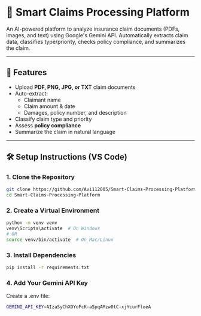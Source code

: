 # 🧠 Smart Claims Processing Platform

An AI-powered platform to analyze insurance claim documents (PDFs, images, and text) using Google's Gemini API. Automatically extracts claim data, classifies type/priority, checks policy compliance, and summarizes the claim.

---

## 🚀 Features

- Upload **PDF, PNG, JPG, or TXT** claim documents
- Auto-extract:
  - Claimant name
  - Claim amount & date
  - Damages, policy number, and description
- Classify claim type and priority
- Assess **policy compliance**
- Summarize the claim in natural language

---

## 🛠️ Setup Instructions (VS Code)

### 1. Clone the Repository

```bash
git clone https://github.com/Avi112005/Smart-Claims-Processing-Platform.git
cd Smart-Claims-Processing-Platform
```

### 2. Create a Virtual Environment
```bash
python -m venv venv
venv\Scripts\activate  # On Windows
# OR
source venv/bin/activate  # On Mac/Linux
```

### 3. Install Dependencies
```bash
pip install -r requirements.txt
```

### 4. Add Your Gemini API Key
Create a .env file:
```bash
GEMINI_API_KEY=AIzaSyChXOYoFcK-aSpqAMzw0tC-xjYcurFloeA
```